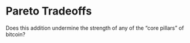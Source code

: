 # Pareto Tradeoffs

Does this addition undermine the strength of any of the “core pillars” of bitcoin?
